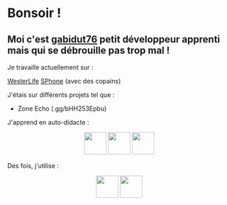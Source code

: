 # Bonsoir !

## Moi c'est [gabidut76](https://gabidut76.live) petit développeur apprenti mais qui se débrouille pas trop mal !

Je travaille actuellement sur : 

[WesterLife](https://westerlife.fr)
[SPhone](https://github.com/Florent-Marc/SPhone) (avec des copains)

J'étais sur différents projets tel que :

- Zone Echo (.gg/bHH253Epbu)

J'apprend en auto-didacte :
<p align="center">
<img src="https://upload.wikimedia.org/wikipedia/fr/thumb/2/2e/Java_Logo.svg/1200px-Java_Logo.svg.png" width="50px" heigh="50px"></img>
<img src="https://upload.wikimedia.org/wikipedia/commons/thumb/d/d9/Node.js_logo.svg/1200px-Node.js_logo.svg.png" width="50px" heigh="50px"></img>
<img src="https://upload.wikimedia.org/wikipedia/commons/thumb/6/61/HTML5_logo_and_wordmark.svg/1024px-HTML5_logo_and_wordmark.svg.png" width="50px" heigh="50px"></img>


</p>


Des fois, j'utilise :
<p align="center">
<img src="https://upload.wikimedia.org/wikipedia/commons/thumb/b/b2/Bootstrap_logo.svg/1200px-Bootstrap_logo.svg.png" width="50px" heigh="50px"></img>
<img src="https://discord.js.org/safari-pinned-tab.svg" width="50px" heigh="50px"></img>

</p>

